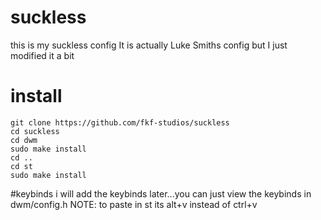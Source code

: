 # suckless
this is my suckless config
It is actually Luke Smiths config but I just modified it a bit

# install

```
git clone https://github.com/fkf-studios/suckless
cd suckless
cd dwm
sudo make install
cd ..
cd st
sudo make install
```
#keybinds
i will add the keybinds later...you can just view the keybinds in dwm/config.h 
NOTE: to paste in st its alt+v instead of ctrl+v
